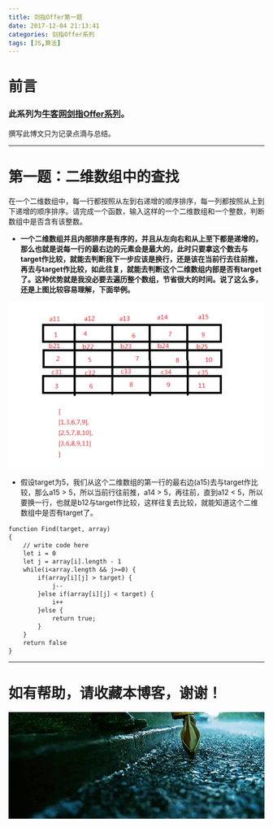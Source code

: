 ```yaml
---
title: 剑指Offer第一题
date: 2017-12-04 21:13:41
categories: 剑指Offer系列
tags: [JS,算法]
---
```

# 前言
### **此系列为[牛客网剑指Offer系列](https://www.nowcoder.com)。**
撰写此博文只为记录点滴与总结。
- - -
# 第一题：二维数组中的查找
在一个二维数组中，每一行都按照从左到右递增的顺序排序，每一列都按照从上到下递增的顺序排序。请完成一个函数，输入这样的一个二维数组和一个整数，判断数组中是否含有该整数。

+ **一个二维数组并且内部排序是有序的，并且从左向右和从上至下都是递增的，那么也就是说每一行的最右边的元素会是最大的，此时只要拿这个数去与target作比较，就能去判断我下一步应该是换行，还是该在当前行去往前推，再去与target作比较，如此往复，就能去判断这个二维数组内部是否有target了。这种优势就是我没必要去遍历整个数组，节省很大的时间。说了这么多，还是上图比较容易理解，下面举例。**

![](/images/calc/剑指_1.png)

+ 假设target为5，我们从这个二维数组的第一行的最右边(a15)去与target作比较，那么a15 > 5，所以当前行往前推，a14 > 5，再往前，直到a12 < 5，所以要换一行，也就是b12与target作比较，这样往复去比较，就能知道这个二维数组中是否有target了。

````
function Find(target, array)
{
    // write code here
    let i = 0
    let j = array[i].length - 1
    while(i<array.length && j>=0) {
        if(array[i][j] > target) {
            j--
        }else if(array[i][j] < target) {
            i++
        }else {
            return true;
        }   
    }
    return false
}
````

- - -
# **如有帮助，请收藏本博客，谢谢！**
![](/images/结尾.gif)
